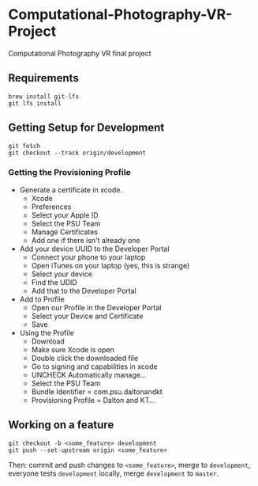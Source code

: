 # Computational-Photography-VR-Project
Computational Photography VR final project

## Requirements
```
brew install git-lfs
git lfs install
```

## Getting Setup for Development
```
git fetch
git checkout --track origin/development
```
### Getting the Provisioning Profile
- Generate a certificate in xcode.
  - Xcode
  - Preferences
  - Select your Apple ID
  - Select the PSU Team
  - Manage Certificates
  - Add one if there isn't already one
- Add your device UUID to the Developer Portal
  - Connect your phone to your laptop
  - Open iTunes on your laptop (yes, this is strange)
  - Select your device
  - Find the UDID
  - Add that to the Developer Portal
- Add to Profile
  - Open our Profile in the Developer Portal
  - Select your Device and Certificate
  - Save
- Using the Profile
  - Download
  - Make sure Xcode is open
  - Double click the downloaded file
  - Go to signing and capabilities in xcode
  - UNCHECK Automatically manage...
  - Select the PSU Team
  - Bundle Identifier = com.psu.daltonandkt
  - Provisioning Profile = Dalton and KT...
## Working on a feature
```
git checkout -b <some_feature> development
git push --set-upstream origin <some_feature>
```
Then: commit and push changes to `<some_feature>`, merge to `development`, everyone tests `development` locally, merge `development` to `master`.
